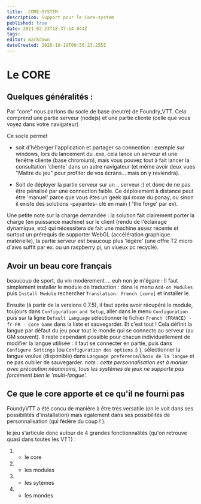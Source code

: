 ```yaml
---
title: .CORE-SYSTEM
description: Support pour le Core-system
published: true
date: 2021-02-23T18:37:14.844Z
tags: 
editor: markdown
dateCreated: 2020-10-19T09:56:23.255Z
---
```


# Le CORE	

## Quelques généralités : 
Par "core" nous parlons du socle de base (neutre) de Foundry_VTT. 
Cela comprend une partie serveur (nodejs) et une partie cliente (celle que vous voyez dans votre navigateur)  

Ce socle permet 
- soit d'héberger l'application et partager sa connection : exemple sur windows, lors du lancement du .exe, cela lance un serveur et une fenêtre cliente (base chromium), mais vous pouvez tout à fait lancer la consultation 'cliente' dans un autre navigateur (et même avoir deux vues "Maitre du jeu" pour profiter de vos écrans... mais on y reviendra).

- Soit de déployer la partie serveur sur un .. serveur :) et donc de ne pas être pénalisé par une connection faible. 
	Ce déploiement à distance peut être 'manuel' parce que vous êtes un geek qui roxxe du ponay, ou sinon il existe des solutions -payantes- clé en main ( 'the forge' par ex).

Une petite note sur la charge demandée : la solution fait clairement porter la charge (en puissance machine) sur le client (rendu de l'éclairage dynamique, etc) qui nécessitera de fait une machine assez récente et surtout un prérequis de supporter WebGL (accélération graphique matérielle), la partie serveur est beaucoup plus 'légère' (une offre T2 micro d'aws suffit par ex. ou un raspberry pi, un viueux pc recyclé).  
 
## Avoir un beau core français 
beaucoup de sport, du vin modérement ... euh non je m'égare :
Il faut simplement installer le module de traduction : dans le menu `Add-on Modules` puis `Install Module` rechercher `Translation: French [core]` et installer le. 

Ensuite (à partir de la versions 0.7.5), il faut après avoir récupéré le module, toujours dans `Configuration and Setup`, aller dans le menu `Configuration` puis sur la ligne `Default Language` sélectionner le fichier `French (FRANCE) - fr-FR - Core Game` dans la liste et sauvegarder.
Et c'est tout !
Cela définit la langue par défaut du jeu pour tout le monde qui se connecte au serveur (au GM souvent). 
Il reste cependant possible pour chacun individuellement de modifier la langue utilisée : il faut se connecter en partie, puis dans `Configure Settings` (ou `Configuration des options` :) ), sélectionner la langue voulue (disponible) dans `Language preference`/`Choix de la langue` et ne pas oublier de sauvegarder.
*note : cette personnalisation est à manier avec précaution néanmoins, tous les systèmes de jeux ne supporte pas forcément bien le 'multi-langue'.*

## Ce que le core apporte et ce qu'il ne fourni pas  

FoundyVTT a été concu de manière à être très versatile (on le voit dans ses possibilités d'installation) mais également dans ses possibilités de personnalisation (qui fédère du coup ! ).

le jeu s'articule donc autour de 4 grandes fonctionnalités (qu'on retrouve quasi dans toutes les VTT) : 
1. - le core
2. - les modules 
3. - les sytèmes 
4. - les mondes

